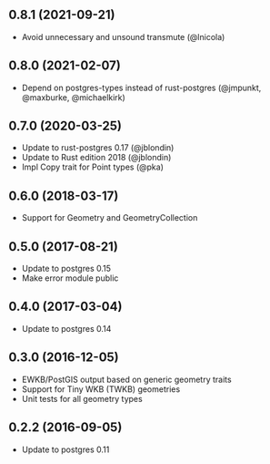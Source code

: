 ## 0.8.1 (2021-09-21)

* Avoid unnecessary and unsound transmute (@lnicola)

## 0.8.0 (2021-02-07)

* Depend on postgres-types instead of rust-postgres
  (@jmpunkt, @maxburke, @michaelkirk)

## 0.7.0 (2020-03-25)

* Update to rust-postgres 0.17 (@jblondin)
* Update to Rust edition 2018 (@jblondin)
* Impl Copy trait for Point types (@pka)

## 0.6.0 (2018-03-17)

* Support for Geometry and GeometryCollection

## 0.5.0 (2017-08-21)

* Update to postgres 0.15
* Make error module public

## 0.4.0 (2017-03-04)

* Update to postgres 0.14

## 0.3.0 (2016-12-05)

* EWKB/PostGIS output based on generic geometry traits
* Support for Tiny WKB (TWKB) geometries
* Unit tests for all geometry types

## 0.2.2 (2016-09-05)

* Update to postgres 0.11
